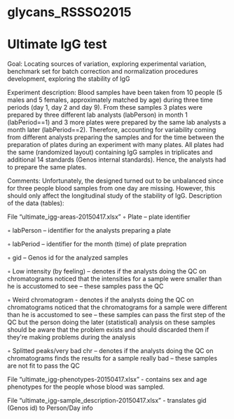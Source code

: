 # glycans_RSSSO2015

# Ultimate IgG test

Goal: Locating sources of variation, exploring experimental variation, benchmark set for batch correction and normalization procedures development, exploring the stability of IgG 

Experiment description: Blood samples have been taken from 10 people (5 males and 5 females, approximately matched by age) during three time periods (day 1, day 2 and day 9). From these samples 3 plates were prepared by three different lab analysts (labPerson) in month 1 (labPeriod==1) and 3 more plates were prepared by the same lab analysts a month later (labPeriod==2). Therefore, accounting for variability coming from different analysts preparing the samples and for the time between the preparation of plates during an experiment with many plates. All plates had the same (randomized layout) containing IgG samples in triplicates and additional 14 standards (Genos internal standards). Hence, the analysts had to prepare the same plates.

Comments: Unfortunately, the designed turned out to be unbalanced since for three people blood samples from one day are missing. However, this should only affect the longitudinal study of the stability of IgG. Description of the data (tables):

File “ultimate_igg-areas-20150417.xlsx”
◦ Plate – plate identifier

◦ labPerson – identifier for the analysts preparing a plate

◦ labPeriod – identifier for the month (time) of plate prepration

◦ gid – Genos id for the analyzed samples

◦ Low intensity (by feeling) – denotes if the analysts doing the QC on chromatograms noticed that the intensities for a sample were smaller than he is accustomed to see – these samples pass the QC

◦ Weird chromatogram - denotes if the analysts doing the QC on chromatograms noticed that the chromatograms for a sample were different than he is accustomed to see – these samples can pass the first step of the QC but the person doing the later (statistical) analysis on these samples should be aware that the problem exists and should discarded them if they&#39;re making problems during the analysis

◦ Splitted peaks/very bad chr – denotes if the analysts doing the QC on
chromatograms finds the results for a sample really bad – these samples are not fit
to pass the QC

File “ultimate_igg-phenotypes-20150417.xlsx” - contains sex and age phenotypes for the people whose blood was sampled.

File “ultimate_igg-sample_description-20150417.xlsx” - translates gid (Genos id) to Person/Day info
